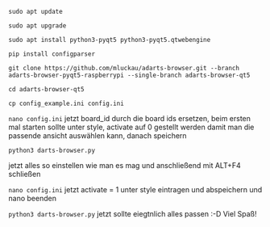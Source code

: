 `sudo apt update`

`sudo apt upgrade`

`sudo apt install python3-pyqt5 python3-pyqt5.qtwebengine`

`pip install configparser`

`git clone https://github.com/mluckau/adarts-browser.git --branch adarts-browser-pyqt5-raspberrypi --single-branch adarts-browser-qt5`

`cd adarts-browser-qt5`

`cp config_example.ini config.ini`

`nano config.ini` 
jetzt board_id durch die board ids ersetzen, beim ersten mal starten sollte unter style, activate auf 0 gestellt werden damit man die passende ansicht auswählen kann, danach speichern

`python3 darts-browser.py`

jetzt alles so einstellen wie man es mag und anschließend mit ALT+F4 schließen

`nano config.ini`
jetzt activate = 1 unter style eintragen und abspeichern und nano beenden

`python3 darts-browser.py`
jetzt sollte eiegtnlich alles passen :-D Viel Spaß!
